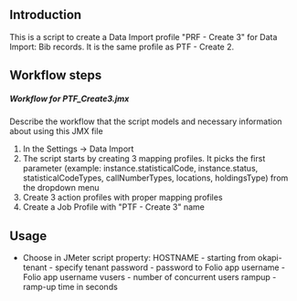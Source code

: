 ## Introduction
This is a script to create a Data Import profile "PRF - Create 3" for Data Import: Bib records. It is the same profile as PTF - Create 2.

## Workflow steps
##### Workflow for PTF_Create3.jmx
Describe the workflow that the script models and necessary information about using this JMX file
1. In the Settings -> Data Import
2. The script starts by creating 3 mapping profiles. It picks the first parameter (example: instance.statisticalCode, instance.status, statisticalCodeTypes, callNumberTypes, locations, holdingsType) from the dropdown menu
3. Create 3 action profiles with proper mapping profiles
4. Create a Job Profile with "PTF - Create 3" name

## Usage
- Choose in JMeter script property:
                         HOSTNAME - starting from okapi-
                         tenant - specify tenant
                         password - password to Folio app 
                         username - Folio app username
                         vusers - number of concurrent users
                         rampup - ramp-up time in seconds

